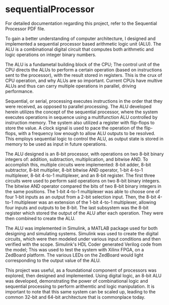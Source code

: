 # sequentialProcessor
For detailed documentation regarding this project, refer to the Sequential Processor PDF file. 

To gain a better understanding of computer architecture, I designed and implemented a sequential processor based arithmetic logic unit (ALU). 
The ALU is a combinational digital circuit that computes both arithmetic and logic operations on integer binary numbers. 

The ALU is a fundametal building block of the CPU; The control unit of the CPU directs the ALUs to perform a certain operation (based on instructions sent to the processor), with the result stored in registers. This is the crux of CPU operation, and why ALUs are so important. Current CPUs have multive ALUs and thus can carry multiple operations in parallel, driving performance. 

Sequential, or serial, processing executes instructions in the order that they were received, as opposed to parallel processing. The ALU developed herein utilizes the concept of the sequential processor, where the system executes operations in sequence using a multifunction ALU controlled by instruction memory. The system
also utilized a register with flip-flops to store the value. A clock signal is used to pace the operation of the flip-flops, with a frequency low enough to allow ALU outputs to be resolved. This employs sequential logic to control the ALU, as output state is stored in memory to be used as input in future operations.

The ALU designed is an 8-bit processor, with operations on two 8-bit binary integers of: addition, subtraction, multiplication, and bitwise AND. To accomplish this, multiple circuits were implemented: 8-bit adder, 8-bit subtractor, 8-bit multiplier, 8-bit bitwise AND operator, 1-bit 4-to-1 multiplexer, 8-bit 4-to-1 multiplexer, and an 8-bit register. The first three circuits were used to perform said operations on two 8-bit binary integers. The bitwise AND operator compared the bits of two 8-bit binary integers in the same positions. The 1-bit 4-to-1 multiplexer was able to choose one of four 1-bit inputs as an output from a 2-bit selection input. Then, the 8-bit 4-to-1 multiplexer was an extension of the 1-bit 4-to-1 multiplexer, allowing four inputs and outputs to be 8-bit. The last subsystem was the 8-bit register which stored the output of the ALU after each operation. They were then combined to create the ALU. 

The ALU was implemented in Simulink, a MATLAB package used for both designing and simulating systems. Simulink was used to create the digital circuits, which were then modeled under various input conditions and then verified with the scope. Simulink's HDL Coder generated Verilog code from the model; This was used to test the system with Xilinx FPGA, on a ZedBoard platform. The various LEDs on the ZedBoard would light corresponding to the output value of the ALU. 

This project was useful, as a foundational component of processors was explored, then designed and implemented. Using digital logic, an 8-bit ALU was developed, demonstrating the power of combinational logic and sequential processing to perform arithemtic and logic manipulation. It is important to note that this same system can be scaled up, leading to the common 32-bit and 64-bit architecture that is commonplace today.    


